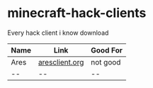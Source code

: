 # minecraft-hack-clients
Every hack client i know download

Name | Link | Good For 
|--|--|--|
Ares | [aresclient.org](https://aresclient.org/) | not good 
|--|--|--|

